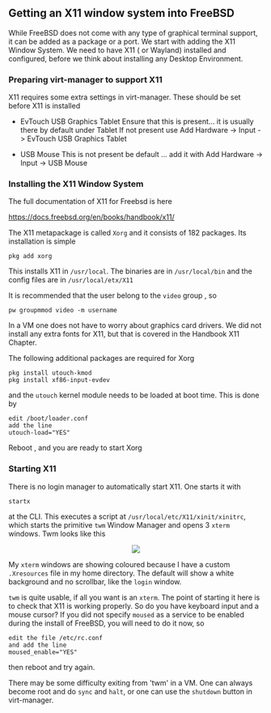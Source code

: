## Getting an X11 window system into FreeBSD ##
While FreeBSD does not come with any type of graphical terminal support, it can be added as a package or a port. We start with adding the X11 Window System.  We need to have X11 ( or Wayland) installed and configured, before we think about installing any Desktop Environment.

### Preparing virt-manager to support X11 ###
X11 requires some extra settings in virt-manager. These should be set before X11 is installed

 - EvTouch USB Graphics Tablet
   Ensure that this is present... it is usually there by default under Tablet
   If not present use
   Add Hardware -> Input -> EvTouch USB Graphics Tablet

 - USB Mouse
   This is not present be default ... add it with
   Add Hardware -> Input -> USB Mouse

### Installing the X11 Window System ###
The full documentation of X11 for Freebsd is here

https://docs.freebsd.org/en/books/handbook/x11/

The X11 metapackage is called `Xorg`  and it consists of 182 packages. Its installation is simple

```
pkg add xorg
```
This installs X11 in `/usr/local`. The binaries are in `/usr/local/bin` and the config files are in `/usr/local/etx/X11`

It is recommended that the user belong to the `video` group , so

```
pw groupmmod video -m username
```

In a VM one does not have to worry about graphics card drivers.
We did not install any extra fonts for X11, but that is covered in the Handbook X11 Chapter. 

The following additional packages are required for Xorg

```
pkg install utouch-kmod
pkg install xf86-input-evdev
```

and the `utouch` kernel module needs to be loaded at boot time. This is done by

```
edit /boot/loader.conf
add the line
utouch-load="YES"
```
Reboot , and you are ready to start Xorg

### Starting X11 ###
There is no login manager to automatically start X11. One starts it with 

```
startx
```

at the CLI. This executes a script at `/usr/local/etc/X11/xinit/xinitrc`, which starts the primitive `twm` Window Manager and opens 3 `xterm` windows.
Twm looks like this

<p align="center">
<img src=/common/Foss/bsd/twm.png">
</p>

My `xterm` windows are showing coloured because I have a custom `.Xresources` file in my home directory. The default will show a white background and no scrollbar, like the `login` window. 

`twm` is quite usable, if all you want is an `xterm`. The point of starting it here is to check that X11 is working properly. 
So do you have keyboard input and a mouse cursor?
If you did not specify `moused` as a service to be enabled during the install of FreeBSD, you will need to do it now, so

```
edit the file /etc/rc.conf
and add the line
moused_enable="YES"
```
then reboot and try again.

There may be some difficulty exiting from 'twm' in a VM. One can always become root and do `sync` and `halt`, or one can use the `shutdown` button in virt-manager.



